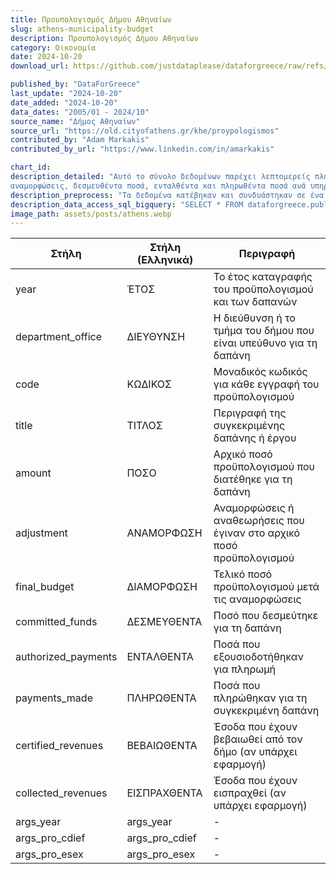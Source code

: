 ```yaml
---
title: Προυπολογισμός Δήμου Αθηναίων
slug: athens-municipality-budget
description: Προυπολογισμός Δήμου Αθηναίων
category: Οικονομία
date: 2024-10-20
download_url: https://github.com/justdataplease/dataforgreece/raw/refs/heads/main/data/athens-municipality-budget/athens-municipality-budget-greece_2024.csv.zip

published_by: "DataForGreece"
last_update: "2024-10-20"
date_added: "2024-10-20"
data_dates: "2005/01 - 2024/10"
source_name: "Δήμος Αθηναίων"
source_url: "https://old.cityofathens.gr/khe/proypologismos"
contributed_by: "Adam Markakis"
contributed_by_url: "https://www.linkedin.com/in/amarkakis"

chart_id: 
description_detailed: "Αυτό το σύνολο δεδομένων παρέχει λεπτομερείς πληροφορίες για τον προϋπολογισμό και τις δαπάνες του Δήμου Αθηναίων από το 2005 έως το 2024. Περιλαμβάνει τις αρχικές κατανομές προϋπολογισμού,
αναμορφώσεις, δεσμευθέντα ποσά, ενταλθέντα και πληρωθέντα ποσά ανά υπηρεσία. Τα δεδομένα αφορούν έξοδα όπως νομικές αμοιβές, προμήθειες γραφείου, έξοδα δημοσίων σχέσεων και συντήρηση εξοπλισμού."
description_preprocess: "Τα δεδομένα κατέβηκαν και συνδυάστηκαν σε ένα αρχείο."
description_data_access_sql_bigquery: "SELECT * FROM dataforgreece.public_data.athens_municipality_budget_v"
image_path: assets/posts/athens.webp
---
```


| **Στήλη**    | **Στήλη (Ελληνικά)** | **Περιγραφή**                                                         |
|------------------------|----------------------|-----------------------------------------------------------------------|
| year                   | ΈΤΟΣ                 | Το έτος καταγραφής του προϋπολογισμού και των δαπανών                 |
| department_office       | ΔΙΕΥΘΥΝΣΗ            | Η διεύθυνση ή το τμήμα του δήμου που είναι υπεύθυνο για τη δαπάνη     |
| code                   | ΚΩΔΙΚΟΣ              | Μοναδικός κωδικός για κάθε εγγραφή του προϋπολογισμού                 |
| title                  | ΤΙΤΛΟΣ               | Περιγραφή της συγκεκριμένης δαπάνης ή έργου                           |
| amount                 | ΠΟΣΟ                 | Αρχικό ποσό προϋπολογισμού που διατέθηκε για τη δαπάνη                |
| adjustment             | ΑΝΑΜΟΡΦΩΣΗ           | Αναμορφώσεις ή αναθεωρήσεις που έγιναν στο αρχικό ποσό προϋπολογισμού |
| final_budget           | ΔΙΑΜΟΡΦΩΣΗ           | Τελικό ποσό προϋπολογισμού μετά τις αναμορφώσεις                      |
| committed_funds        | ΔΕΣΜΕΥΘΕΝΤΑ          | Ποσό που δεσμεύτηκε για τη δαπάνη                                     |
| authorized_payments    | ΕΝΤΑΛΘΕΝΤΑ           | Ποσά που εξουσιοδοτήθηκαν για πληρωμή                                 |
| payments_made          | ΠΛΗΡΩΘΕΝΤΑ           | Ποσά που πληρώθηκαν για τη συγκεκριμένη δαπάνη                        |
| certified_revenues     | ΒΕΒΑΙΩΘΕΝΤΑ          | Έσοδα που έχουν βεβαιωθεί από τον δήμο (αν υπάρχει εφαρμογή)          |
| collected_revenues     | ΕΙΣΠΡΑΧΘΕΝΤΑ         | Έσοδα που έχουν εισπραχθεί (αν υπάρχει εφαρμογή)                      |
| args_year              | args_year            | -                                                                     |
| args_pro_cdief         | args_pro_cdief       | -                                                                     |
| args_pro_esex          | args_pro_esex        | -                                                                     |


